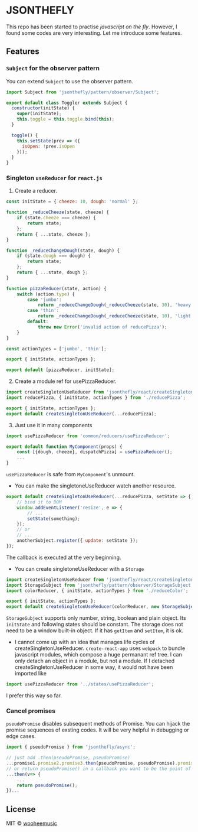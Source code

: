 # JSONTHEFLY
This repo has been started to practise *javascript on the fly*. However, I found some codes are very interesting. Let me introduce some features.

## Features

### `Subject` for the observer pattern
You can extend `Subject` to use the observer pattern.
```js
import Subject from 'jsonthefly/pattern/observer/Subject';

export default class Toggler extends Subject {
  constructor(initState) {
    super(initState);
    this.toggle = this.toggle.bind(this);
  }

  toggle() {
    this.setState(prev => ({
      isOpen: !prev.isOpen
    }));
  }
}
```
### Singleton `useReducer` for `react.js`
1. Create a reducer.
```jsx
const initState = { cheeze: 10, dough: 'normal' };

function _reduceCheeze(state, cheeze) {
    if (state.cheeze === cheeze) {
        return state;
    };
    return { ...state, cheeze };
}

function _reduceChangeDough(state, dough) {
    if (state.dough === dough) {
        return state;
    };
    return { ...state, dough };
}

function pizzaReducer(state, action) {
    switch (action.type) {
        case 'jumbo':
            return _reduceChangeDough(_reduceCheeze(state, 30), 'heavy');
        case 'thin':
            return _reduceChangeDough(_reduceCheeze(state, 10), 'light');
        default:
            throw new Error('invalid action of reducePizza');
    }
}

const actionTypes = ['jumbo', 'thin'];

export { initState, actionTypes };

export default [pizzaReducer, initState];
```
2. Create a module ref for usePizzaReducer.
```jsx
import createSingletonUseReducer from 'jsonthefly/react/createSingletonUseReducer';
import reducePizza, { initState, actionTypes } from './reducePizza';

export { initState, actionTypes };
export default createSingletonUseReducer(...reducePizza);
```

3. Just use it in many components
```jsx
import usePizzaReducer from 'common/reducers/usePizzaReducer';

export default function MyComponent(props) {
    const [{dough, cheeze}, dispatchPizza] = usePizzaReducer();
    ...
}
```
`usePizzaReducer` is safe from `MyComponent`'s unmount.

- You can make the singletoneUseReducer watch another resource.
```js
export default createSingletonUseReducer(...reducePizza, setState => {
    // bind it to DOM
    window.addEventListener('resize', e => {
        // ...
        setState(something);
    });
    // or
    // ...
    anotherSubject.register({ update: setState });
});
```
The callback is executed at the very beginning.
- You can create singletoneUseReducer with a `Storage`
```js
import createSingletonUseReducer from 'jsonthefly/react/createSingletonUseReducer';
import StorageSubject from 'jsonthefly/pattern/observer/StorageSubject'
import colorReducer, { initState, actionTypes } from './reduceColor';

export { initState, actionTypes };
export default createSingletonUseReducer(colorReducer, new StorageSubject(localStorage, 'color', initState));
```
`StorageSubject` supports only number, string, boolean and plain object. Its `initState` and following states should be constant. The storage does not need to be a window built-in object. If it has `getItem` and `setItem`, it is ok. 

- I cannot come up with an idea that manages life cycles of createSingletonUseReducer. `create-react-app` uses `webpack` to bundle javascript modules, which compose a huge permanant ref tree. I can only detach an object in a module, but not a module. If I detached createSingletonUseReducer in some way, it would not have been imported like
```js
import usePizzaReducer from '../states/usePizzaReducer';
```
I prefer this way so far.

### Cancel promises
`pseudoPromise` disables subsequent methods of Promise. You can hijack the promise sequences of exsting codes. It will be very helpful in debugging or edge cases.
```js
import { pseudoPromise } from 'jsonthefly/async';

// just add .then(pseudoPromise, pseudoPromise)
...promise1.promise2.promise3.then(pseudoPromise, pseudoPromise).promise4.promise5.promise6...
// or return pseudoPromise() in a callback you want to be the point of cascading.
...then(v=> {
    ...
    return pseudoPromise();
})...

```

## License

MIT © [wooheemusic](https://github.com/wooheemusic)
